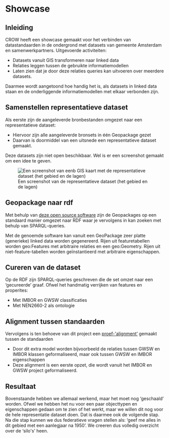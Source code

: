 # Showcase


## Inleiding
CROW heeft een showcase gemaakt voor het verbinden van datastandaarden in de ondergrond met datasets van gemeente Amsterdam en samenwerkpartners. Uitgevoerde activiteiten:

* Datasets vanuit GIS transformeren naar linked data
* Relaties leggen tussen de gebruikte informatiemodellen 
* Laten zien dat je door deze relaties queries kan uitvoeren over meerdere datasets.

Daarmee wordt aangetoond hoe handig het is, als datasets in linked data staan en de onderliggende informatiemodellen met elkaar verbonden zijn. 

## Samenstellen representatieve dataset

Als eerste zijn de aangeleverde bronbestanden omgezet naar een representatieve dataset:

* Hiervoor zijn alle aangeleverde bronsets in één Geopackage gezet
* Daarvan is doormiddel van een uitsnede een representatieve dataset gemaakt.

Deze datasets zijn niet open beschikbaar. Wel is er een screenshot gemaakt om een idee te geven.

<figure>
<img src="./h/media/Screenshot 2023-10-13 155615.png" alt="Een screenshot van eenb GIS kaart met de representatieve dataset (het gebied en de lagen)">
<figcaption>Een screenshot van de representatieve dataset (het gebied en de lagen)</caption>
</figure> 

## Geopackage naar rdf
Met behulp van [deze open source software](https://github.com/redmer/rdf-geopackage) zijn de Geopackages op een standaard manier omgezet naar RDF waar je vervolgens in kan zoeken met behulp van SPARQL-queries. 


Met de genoemde software kan vanuit een GeoPackage zeer platte (generieke) linked data worden gegenereerd. Rijen uit featuretabellen worden geo:Features met arbitraire relaties en een geo:Geometry. Rijen uit niet-feature-tabellen worden geïnstantieerd met arbitraire eigenschappen.

## Cureren van de dataset
Op de RDF zijn SPARQL-queries geschreven die de set omzet naar een ‘gecureerde’ graaf. Ofwel het handmatig verrijken van features en properites:
* Met IMBOR en GWSW classificaties 
* Met NEN2660-2 als ontologie 


## Alignment tussen standaarden

Vervolgens is ten behoeve van dit project een [proef-'alignment’](https://github.com/Stichting-CROW/bim-ondergrond/blob/main/code/alignment.ttl) gemaakt tussen de standaarden
* Door dit extra model worden bijvoorbeeld de relaties tussen GWSW en IMBOR klassen geformaliseerd, maar ook tussen GWSW en IMBOR eigenschappen
* Deze alignment is een eerste opzet, die wordt vanuit het IMBOR en GWSW project geformaliseerd.



## Resultaat
Bovenstaande hebben we allemaal werkend, maar het moet nog ‘geschaald’ worden. Ofwel we hebben het nu voor een paar objecttypen en eigenschappen gedaan om te zien of het werkt, maar we willen dit nog voor de hele representatie dataset doen. Dat is daarmee ook de volgende stap. 
Na die stap kunnen we dus federatieve vragen stellen als: ‘geef me alles in dit gebied met een aanlegjaar na 1950’. We creeren dus volledig overzicht over de ‘silo's’ heen.


